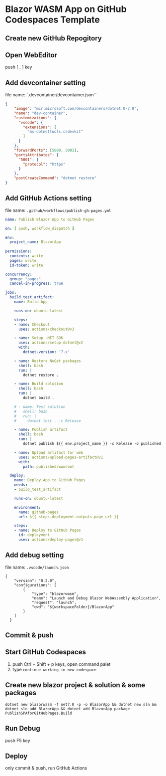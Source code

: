 # Blazor WASM App on GitHub Codespaces Template

## Create new GitHub Repogitory
## Open WebEditor
push [ **.** ] key
## Add devcontainer setting
file name: `.devcontainer/devcontainer.json``
```json
{
    "image": "mcr.microsoft.com/devcontainers/dotnet:0-7.0",
    "name": "dev-container",
    "customizations": {
      "vscode": {
        "extensions": [
          "ms-dotnettools.csdevkit"
        ]
      }
    },
    "forwardPorts": [5000, 5001],
    "portsAttributes": {
      "5001": {
        "protocol": "https"
      }
    },
    "postCreateCommand": "dotnet restore"
}
```
## Add GitHub Actions setting
file name: `.github/workflows/publish-gh-pages.yml`
```yml
name: Publish Blazor App to GitHub Pages

on: [ push, workflow_dispatch ]

env:
  project_name: BlazorApp
  
permissions:
  contents: write
  pages: write
  id-token: write

concurrency:
  group: "pages"
  cancel-in-progress: true

jobs:
  build_test_artifact:
    name: Build App

    runs-on: ubuntu-latest

    steps:
    - name: Checkout
      uses: actions/checkout@v3

    - name: Setup .NET SDK
      uses: actions/setup-dotnet@v2
      with:
        dotnet-version: '7.x'

    - name: Restore NuGet packages
      shell: bash
      run: |
        dotnet restore .

    - name: Build solution
      shell: bash
      run: |
        dotnet build .

    # - name: Test solution
    #   shell: bash
    #   run: |
    #     dotnet test . -c Release

    - name: Publish artifact
      shell: bash
      run: |
        dotnet publish ${{ env.project_name }} -c Release -o published -p:GHPages=true

    - name: Upload artifact for web
      uses: actions/upload-pages-artifact@v1
      with:
        path: published/wwwroot

  deploy:
    name: Deploy App to GitHub Pages
    needs:
    - build_test_artifact

    runs-on: ubuntu-latest

    environment:
      name: github-pages
      url: ${{ steps.deployment.outputs.page_url }}

    steps:
    - name: Deploy to GitHub Pages
      id: deployment
      uses: actions/deploy-pages@v1
```
## Add debug setting
file name: `.vscode/launch.json`
```
{
    "version": "0.2.0",
    "configurations": [
        {
            "type": "blazorwasm",
            "name": "Launch and Debug Blazor WebAssembly Application",
            "request": "launch",
            "cwd": "${workspaceFolder}/BlazorApp"
        }
    ]
  }
```
## Commit & push
## Start GitHub Codespaces
1. push Ctrl + Shift + p keys, open command palet
1. type `continue working in new codespace`
## Create new blazor project & solution & some packages
`dotnet new blazorwasm -f net7.0 -p -o BlazorApp && dotnet new sln && dotnet sln add BlazorApp && dotnet add BlazorApp package PublishSPAforGitHubPages.Build`
## Run Debug
push F5 key
## Deploy
only commit & push, run GitHub Actions
